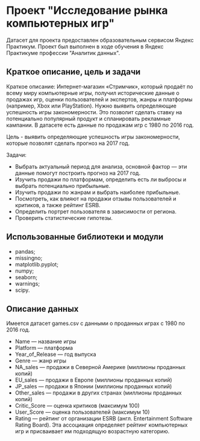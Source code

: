 # Проект "Исследование рынка компьютерных игр"
Датасет для проекта предоставлен образовательным сервисом Яндекс Практикум. Проект был выполнен в ходе обучения в Яндекс Практикуме профессии "Аналитик данных".

## Краткое описание, цель и задачи
Краткое описание:
Интернет-магазин «Стримчик», который продаёт по всему миру компьютерные игры, получил исторические данные о продажах игр, оценки пользователей и экспертов, жанры и платформы (например, Xbox или PlayStation). Нужно выявить определяющие успешность игры закономерности. Это позволит сделать ставку на потенциально популярный продукт и спланировать рекламные кампании. В датасете есть данные по продажам игр с 1980 по 2016 год.

Цель - выявить определяющие успешность игры закономерности, которые позволят сделать прогноз на 2017 год.

Задачи:
- Выбрать актуальный период для анализа, основной фактор — эти данные помогут построить прогноз на 2017 год.
- Изучить продажи по платформам, определить есть ли выбросы и выбрать потенциально прибыльные.
- Изучить продажи по жанрам и выбрать наиболее прибыльные.
- Посмотреть, как влияют на продажи отзывы пользователей и критиков, а также рейтинг ESRB.
- Определить портрет пользователя в зависимости от региона.
- Проверить статистические гипотезы.

## Использованные библиотеки и модули
- pandas;
- missingno;
- matplotlib.pyplot;
- numpy;
- seaborn;
- warnings;
- scipy.

## Описание данных
Имеется датасет games.csv с данными о проданных играх с 1980 по 2016 год.

- Name — название игры
- Platform — платформа
- Year_of_Release — год выпуска
- Genre — жанр игры
- NA_sales — продажи в Северной Америке (миллионы проданных копий)
- EU_sales — продажи в Европе (миллионы проданных копий)
- JP_sales — продажи в Японии (миллионы проданных копий)
- Other_sales — продажи в других странах (миллионы проданных копий)
- Critic_Score — оценка критиков (максимум 100)
- User_Score — оценка пользователей (максимум 10)
- Rating — рейтинг от организации ESRB (англ. Entertainment Software Rating Board). Эта ассоциация определяет рейтинг компьютерных игр и присваивает им подходящую возрастную категорию.
